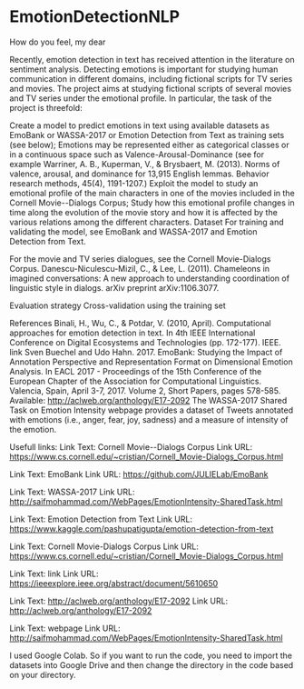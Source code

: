 # EmotionDetectionNLP

How do you feel, my dear 

Recently, emotion detection in text has received attention in the literature on sentiment analysis. Detecting emotions is important for studying human communication in different domains, including fictional scripts for TV series and movies. The project aims at studying fictional scripts of several movies and TV series under the emotional profile. In particular, the task of the project is threefold:

Create a model to predict emotions in text using available datasets as EmoBank or WASSA-2017 or Emotion Detection from Text as training sets (see below);
Emotions may be represented either as categorical classes or in a continuous space such as Valence-Arousal-Dominance (see for example Warriner, A. B., Kuperman, V., & Brysbaert, M. (2013). Norms of valence, arousal, and dominance for 13,915 English lemmas. Behavior research methods, 45(4), 1191-1207.)
Exploit the model to study an emotional profile of the main characters in one of the movies included in the Cornell Movie--Dialogs Corpus;
Study how this emotional profile changes in time along the evolution of the movie story and how it is affected by the various relations among the different characters.
Dataset
For training and validating the model, see EmoBank and WASSA-2017 and Emotion Detection from Text.

For the movie and TV series dialogues, see the Cornell Movie-Dialogs Corpus. Danescu-Niculescu-Mizil, C., & Lee, L. (2011). Chameleons in imagined conversations: A new approach to understanding coordination of linguistic style in dialogs. arXiv preprint arXiv:1106.3077.

Evaluation strategy
Cross-validation using the training set

References
Binali, H., Wu, C., & Potdar, V. (2010, April). Computational approaches for emotion detection in text. In 4th IEEE International Conference on Digital Ecosystems and Technologies (pp. 172-177). IEEE. link
Sven Buechel and Udo Hahn. 2017. EmoBank: Studying the Impact of  Annotation Perspective and Representation Format on Dimensional Emotion  Analysis. In EACL 2017 - Proceedings of the 15th Conference of the  European Chapter of the Association for Computational Linguistics.  Valencia, Spain, April 3-7, 2017. Volume 2, Short Papers, pages 578-585. Available: http://aclweb.org/anthology/E17-2092
The WASSA-2017 Shared Task on Emotion Intensity webpage provides a dataset of Tweets annotated with emotions (i.e., anger, fear, joy, sadness) and a measure of intensity of the emotion. 


Usefull links:
Link Text: Cornell Movie--Dialogs Corpus
Link URL: https://www.cs.cornell.edu/~cristian/Cornell_Movie-Dialogs_Corpus.html

Link Text: EmoBank
Link URL: https://github.com/JULIELab/EmoBank

Link Text: WASSA-2017
Link URL: http://saifmohammad.com/WebPages/EmotionIntensity-SharedTask.html

Link Text: Emotion Detection from Text
Link URL: https://www.kaggle.com/pashupatigupta/emotion-detection-from-text

Link Text: Cornell Movie-Dialogs Corpus
Link URL: https://www.cs.cornell.edu/~cristian/Cornell_Movie-Dialogs_Corpus.html

Link Text: link
Link URL: https://ieeexplore.ieee.org/abstract/document/5610650

Link Text: http://aclweb.org/anthology/E17-2092
Link URL: http://aclweb.org/anthology/E17-2092

Link Text: webpage
Link URL: http://saifmohammad.com/WebPages/EmotionIntensity-SharedTask.html




I used Google Colab. So if you want to run the code, you need to import the datasets into Google Drive and then change the directory in the code based on your directory.
